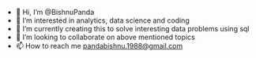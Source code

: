 - 👋 Hi, I’m @BishnuPanda
- 👀 I’m interested in analytics, data science and coding
- 🌱 I’m currently creating this to solve interesting data problems using sql
- 💞️ I’m looking to collaborate on above mentioned topics
- 📫 How to reach me pandabishnu.1988@gmail.com

<!---
bishnupanda2020/bishnupanda2020 is a ✨ special ✨ repository because its `README.md` (this file) appears on your GitHub profile.
You can click the Preview link to take a look at your changes.
--->
